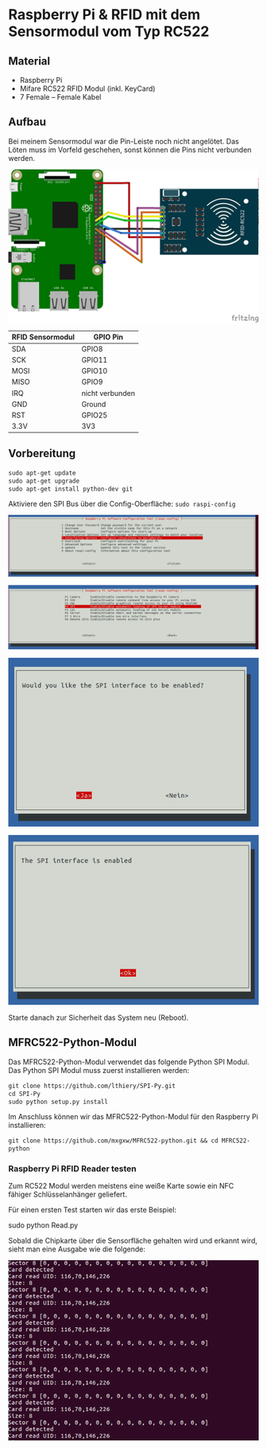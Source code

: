 # Raspberry Pi & RFID mit dem Sensormodul vom Typ RC522

## Material
+ Raspberry Pi
+ Mifare RC522 RFID Modul (inkl. KeyCard)
+ 7 Female – Female Kabel

## Aufbau

Bei meinem Sensormodul war die Pin-Leiste noch nicht angelötet.
Das Löten muss im Vorfeld geschehen, sonst können die Pins nicht verbunden werden.

![](images/Raspberrypi_rfid_Steckplatine.png)

| RFID Sensormodul | GPIO Pin        |
|------------------|-----------------|
| SDA              | GPIO8           |
| SCK              | GPIO11          |
| MOSI             | GPIO10          |
| MISO             | GPIO9           |
| IRQ              | nicht verbunden |
| GND              | Ground          |
| RST              | GPIO25          |
| 3.3V             | 3V3             |

## Vorbereitung
```
sudo apt-get update
sudo apt-get upgrade
sudo apt-get install python-dev git
```

Aktiviere den SPI Bus über die Config-Oberfläche: `sudo raspi-config`

![](images/raspi-config1.png)

![](images/raspi-config2.png)

![](images/raspi-config3.png)

![](images/raspi-config4.png)

Starte danach zur Sicherheit das System neu (Reboot).

## MFRC522-Python-Modul

Das MFRC522-Python-Modul verwendet das folgende Python SPI Modul. Das Python SPI Modul muss zuerst installieren werden:

```
git clone https://github.com/lthiery/SPI-Py.git
cd SPI-Py
sudo python setup.py install
```


Im Anschluss können wir das MFRC522-Python-Modul für den Raspberry Pi installieren:

```
git clone https://github.com/mxgxw/MFRC522-python.git && cd MFRC522-python
```

### Raspberry Pi RFID Reader testen
Zum RC522 Modul werden meistens eine weiße Karte sowie ein NFC fähiger Schlüsselanhänger geliefert.

Für einen ersten Test starten wir das erste Beispiel:

sudo python Read.py

Sobald die Chipkarte über die Sensorfläche gehalten wird und erkannt wird, sieht man eine Ausgabe wie die folgende:

![](images/Bildschirmfoto_vom_2018-01-07_12-10-07.png)
